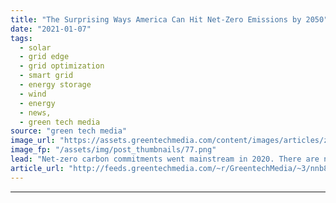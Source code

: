 ```yaml
---
title: "The Surprising Ways America Can Hit Net-Zero Emissions by 2050"
date: "2021-01-07"
tags: 
  - solar
  - grid edge
  - grid optimization
  - smart grid
  - energy storage
  - wind
  - energy
  - news,
  - green tech media
source: "green tech media"
image_url: "https://assets.greentechmedia.com/content/images/articles/zero_cloud.jpg"
image_fp: "/assets/img/post_thumbnails/77.png"
lead: "Net-zero carbon commitments went mainstream in 2020. There are now 22 regions, 452 cities and over 1,100 companies with revenue over $11 trillion that have pledged to bring emissions to net-zero by the middle of the century. In 2021 we’re going to sp ..."
article_url: "http://feeds.greentechmedia.com/~r/GreentechMedia/~3/nnb8-8Dw_O4/paths-to-net-zero-emissions-by-2050"
---
```


---
